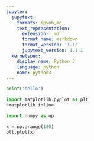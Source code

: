 ```yaml
---
jupyter:
  jupytext:
    formats: ipynb,md
    text_representation:
      extension: .md
      format_name: markdown
      format_version: '1.1'
      jupytext_version: 1.1.1
  kernelspec:
    display_name: Python 3
    language: python
    name: python3
---
```


```python
print('hello')
```

```python
import matplotlib.pyplot as plt
%matplotlib inline
```

```python
import numpy as np
```

```python
x = np.arange(100)
plt.plot(x)
```

```python

```
